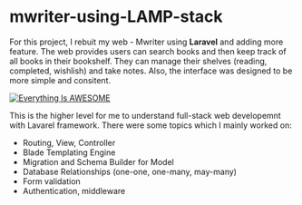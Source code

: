 # mwriter-using-LAMP-stack
For this project, I rebuit my web - Mwriter using **Laravel** and adding more feature. The web provides users can search books and then keep track of all books in their bookshelf. They can manage their shelves (reading, completed, wishlish) and take notes. Also, the interface was designed to be more simple and consitent.

[![Everything Is AWESOME](https://yt-embed.herokuapp.com/embed?v=StTqXEQ2l-Y)](https://www.youtube.com/embed/PM8QFi3x4kA)

This is the higher level for me to understand full-stack web developemnt with Lavarel framework. There were some topics which I mainly worked on:
* Routing, View, Controller
* Blade Templating Engine 
* Migration and Schema Builder for Model
* Database Relationships (one-one, one-many, may-many)
* Form validation
* Authentication, middleware

